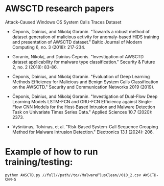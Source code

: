 # AWSCTD research papers

Attack-Caused Windows OS System Calls Traces Dataset

 - Čeponis, Dainius, and Nikolaj Goranin. "Towards a robust method of dataset generation of malicious activity for anomaly-based HIDS training and presentation of AWSCTD dataset." Baltic Journal of Modern Computing 6, no. 3 (2018): 217-234.

 - Goranin, Nikolaj, and Dainius Čeponis. "Investigation of AWSCTD dataset applicability for malware type classification." Security & Future 2, no. 2 (2018): 83-86.

 - Čeponis, Dainius, and Nikolaj Goranin. "Evaluation of Deep Learning Methods Efficiency for Malicious and Benign System Calls Classification on the AWSCTD." Security and Communication Networks 2019 (2019).
 - Čeponis, Dainius, and Nikolaj Goranin. "Investigation of Dual-Flow Deep Learning Models LSTM-FCN and GRU-FCN Efficiency against Single-Flow CNN Models for the Host-Based Intrusion and Malware Detection Task on Univariate Times Series Data." Applied Sciences 10.7 (2020): 2373.
 - Vyšniūnas, Tolvinas, et al. "Risk-Based System-Call Sequence Grouping Method for Malware Intrusion Detection." Electronics 13.1 (2024): 206.
 
 # Example of how to run training/testing:
 ```
 python AWSCTD.py //full//path//to//MalwarePlusClean//010_2.csv AWSCTD-CNN-S
 ```
